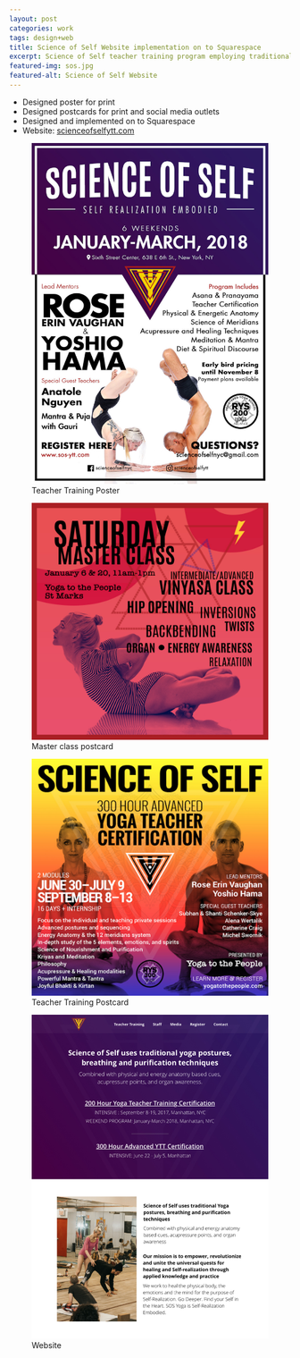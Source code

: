 ```yaml
---
layout: post
categories: work
tags: design+web
title: Science of Self Website implementation on to Squarespace
excerpt: Science of Self teacher training program employing traditional yoga postures, breathing and purification techniques
featured-img: sos.jpg
featured-alt: Science of Self Website
---
```


* Designed poster for print
* Designed postcards for print and social media outlets
* Designed and implemented on to Squarespace
* Website: [scienceofselfytt.com](https://scienceofselfytt.com)

<div class="mt-4 mb-4 d-grid d-grid-21 gap-1">
  <div>
    <figure>
      <img src="img/sos-poster.jpg" alt="Science of Self poster" loading="lazy">
      <figcaption>Teacher Training Poster</figcaption>
    </figure>
  </div>
  <div>
    <figure class="mb-1">
      <img src="img/sos-masterclass.jpg" alt="Science of Self postcard" loading="lazy">
      <figcaption>Master class postcard</figcaption>
    </figure>
    <figure>
      <img src="img/sos-postcard.jpg" alt="Science of Self postcard" loading="lazy">
      <figcaption>Teacher Training Postcard</figcaption>
    </figure>
  </div>
</div>

<figure>
  <div class="screenshot screenshot-chrome">
    <img src="img/sos.jpg" alt="Science of Self website" loading="lazy" class="border border-light">
  </div>
  <figcaption>Website</figcaption>
</figure>
